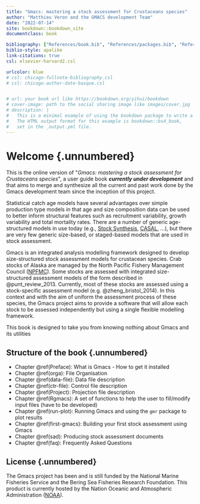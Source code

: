 ```yaml
--- 
title: "Gmacs: mastering a stock assessment for Crustaceans species"
author: "Matthieu Veron and the GMACS development Team"
date: "2022-07-14"
site: bookdown::bookdown_site
documentclass: book

bibliography: ["References/book.bib", "References/packages.bib", "References/articles.bib"]
biblio-style: apalike
link-citations: true
csl: elsevier-harvard2.csl

urlcolor: blue
# csl: chicago-fullnote-bibliography.csl
# csl: chicago-author-date-basque.csl


# url: your book url like https://bookdown.org/yihui/bookdown
# cover-image: path to the social sharing image like images/cover.jpg
# description: |
#   This is a minimal example of using the bookdown package to write a book.
#   The HTML output format for this example is bookdown::bs4_book,
#   set in the _output.yml file.
---
```





# Welcome {.unnumbered}

This is the online version of "*Gmacs: mastering a stock assessment for Crustaceans species*", 
a user guide book __*currently under development*__ and that aims to merge 
and synthesize all the current and past work done by the Gmacs development team
since the inception of this project.

Statistical catch age models have several advantages over simple production
type models in that age and size composition data can be used to better inform
structural features such as recruitment variability, growth variability and 
total mortality rates. There are a number of generic age-structured models in use 
today (e.g., [Stock Synthesis](https://vlab.noaa.gov/web/stock-synthesis), 
[CASAL](https://niwa.co.nz/fisheries/tools-resources/casal), ...), but there are 
very few generic size-based, or staged-based models that are used in stock assessment.

Gmacs is an integrated analysis modelling framework designed to develop size-structured
stock assessment models for crustacean species. Crab stocks of Alaska are managed
by the North Pacific Fishery Management Council ([NPFMC](http://npfmc.org)). Some 
stocks are assessed with integrated size-structured assessment models of the
form described in @punt_review_2013. Currently, most of these stocks are assessed using a stock-specific assessment model (e.g. @zheng_bristol_2014). In this context and with the aim of uniform the assessment process of these species, the Gmacs project aims to provide a software that will allow each stock to be assessed independently but using a single flexible modelling framework.

This book is designed to take you from knowing nothing about Gmacs and its utilities 

## Structure of the book {.unnumbered}

  * Chapter \@ref(Preface): What is Gmacs - How to get it installed 
  * Chapter \@ref(orga): File Organisation
  * Chapter \@ref(data-file): Data file description
  * Chapter \@ref(ctr-file): Control file description
  * Chapter \@ref(Project): Projection file description
  * Chapter \@ref(Rgmacs): A set of functions to help the user to fill/modify input files (have to be developed)
  * Chapter \@ref(run-plot): Running Gmacs and using the `gmr` package to plot results
  * Chapter \@ref(first-gmacs): Building your first stock assessment using Gmacs
  * Chapter \@ref(sad): Producing stock assessment documents
  * Chapter \@ref(faq): Frequently Asked Questions

## License {.unnumbered}

The Gmacs project has been and is still funded by the National Marine Fisheries Service and the Bering Sea Fisheries Research Foundation. This product is currently hosted by the Nation Oceanic and Atmospheric Administration ([NOAA](https://www.noaa.gov/)). 

